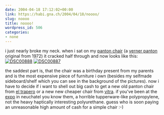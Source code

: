 ```yaml
---
date: 2004-04-18 17:12:02+00:00
link: https://habi.gna.ch/2004/04/18/noooo/
slug: noooo
title: noooo!
wordpress_id: 506
categories:
- none
---
```


i just nearly broke my neck.
when i sat on my [panton chair](http://www.designmuseum.org/httpd/design/img_popup.php?id=13&img=5&imgStr=1-1-1-1-1-1-1-1-1-) (a [verner panton](http://www.designmuseum.org/designerex/verner-panton.htm) original from 1972) it cracked half through and now looks like this:
[![DSC00888](https://habi.gna.ch/blog/images/DSC00888-tm.jpg)](https://habi.gna.ch/blog/images/DSC00888.JPG)  [![DSC00887](https://habi.gna.ch/blog/images/DSC00887-tm.jpg)](https://habi.gna.ch/blog/images/DSC00887.JPG)  

the saddest part is, that the chair was a birthday present from my parents and is the most expensive piece of furniture i own (besides my selfmade sideboard/shelf which you can see in the background of the pictures).
now i have to decide if i want to shell out big cash to get a new old panton chair from [el trapero](http://el-trapero.ch/) or a new new cheaper chair from [vitra](http://www.vitra.com/products/seating/panton/panton_classic/default.asp?lang=il_en). if you've been at the [expo](http://www.expo.02.ch) in neuchatel you know them, a horrible tupperware-like polypropylene, not the heavy haptically interesting polyurethane. 
guess who is soon paying an unreasonable high amount of cash for a simple chair :-)
